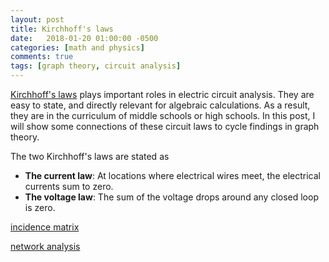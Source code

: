 ```yaml
---
layout: post
title: Kirchhoff's laws
date:   2018-01-20 01:00:00 -0500
categories: [math and physics]
comments: true
tags: [graph theory, circuit analysis]
---
```


[Kirchhoff's laws]() plays important roles in electric circuit analysis. 
They are easy to state, and directly relevant for algebraic calculations.
As a result, they are in the curriculum of middle schools or high schools.
In this post, I will show some connections of these circuit laws to cycle findings in graph theory.

The two Kirchhoff's laws are stated as

* **The current law**: At locations where electrical wires meet, the electrical currents sum to zero.
* **The voltage law**: The sum of the voltage drops around any closed loop is zero.

[incidence matrix]()


[network analysis]()
